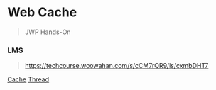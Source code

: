 # Web Cache

> JWP Hands-On

### LMS

> https://techcourse.woowahan.com/s/cCM7rQR9/ls/cxmbDHT7

[Cache](./CACHE.md)
[Thread](./THREAD.md)